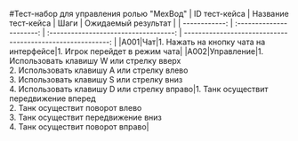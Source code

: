 #Тест-набор для управления ролью "МехВод"
| ID тест-кейса | Название тест-кейса | Шаги | Ожидаемый результат |
| ------------: | :----------------------: | :-----------------------------------: | ---------------------------------------------------------: |
|A001|Чат|1. Нажать на кнопку чата на интерфейсе|1. Игрок перейдет в режим чата|
|A002|Управление|1. Использовать клавишу W или стрелку вверх<br>2. Использовать клавишу A или стрелку влево<br>3. Использовать клавишу S или стрелку вниз<br>4. Использовать клавишу D или стрелку вправо|1. Танк осуществит передвижение вперед<br>2. Танк осуществит поворот влево<br>3. Танк осуществит передвижение вниз<br>4. Танк осуществит поворот вправо|
